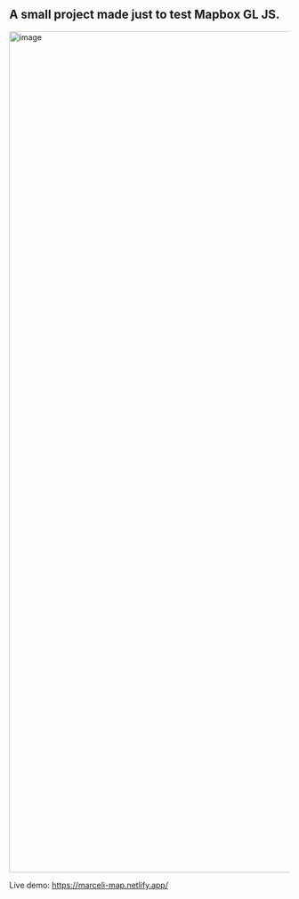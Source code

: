 ## A small project made just to test Mapbox GL JS.

<img width="1512" alt="image" src="https://github.com/MarceliBil/marceli-map/assets/54410894/3fe29771-d450-42ac-a987-32954ccbc6ba">

Live demo:
https://marceli-map.netlify.app/
